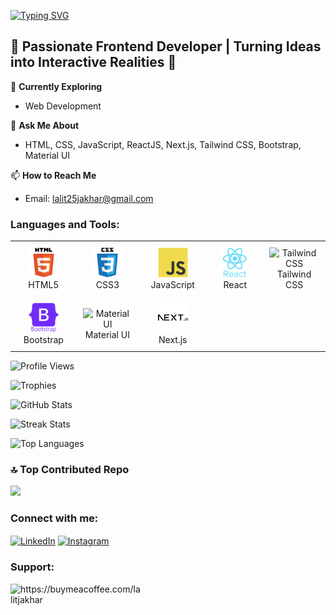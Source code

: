 <a href="https://git.io/typing-svg"><img src="https://readme-typing-svg.demolab.com?font=Dancing+Script&weight=700&size=28&pause=1000&color=61F7C3&background=29FF1F00&width=690&height=52&lines=Hi%2C+I'm+Lalit+Jakhar+-+Crafting+Dynamic+Frontend+Experiences+%F0%9F%9A%80" alt="Typing SVG" /></a>
<h2 align="left">🎨 Passionate Frontend Developer | Turning Ideas into Interactive Realities 🌟</h2>

🌱 **Currently Exploring**
- Web Development

💬 **Ask Me About**
- HTML, CSS, JavaScript, ReactJS, Next.js, Tailwind CSS, Bootstrap, Material UI

📫 **How to Reach Me**
- Email: lalit25jakhar@gmail.com

<h3 align="left">Languages and Tools:</h3>
<table>
  <tr>
    <td align="center" width="120" style="padding: 10px;">
      <img src="https://raw.githubusercontent.com/devicons/devicon/master/icons/html5/html5-original-wordmark.svg" alt="HTML5" width="48" height="48"/>
      <br>HTML5
    </td>
    <td align="center" width="120" style="padding: 10px;">
      <img src="https://raw.githubusercontent.com/devicons/devicon/master/icons/css3/css3-original-wordmark.svg" alt="CSS3" width="48" height="48"/>
      <br>CSS3
    </td>
    <td align="center" width="120" style="padding: 10px;">
      <img src="https://raw.githubusercontent.com/devicons/devicon/master/icons/javascript/javascript-original.svg" alt="JavaScript" width="48" height="48"/>
      <br>JavaScript
    </td>
    <td align="center" width="120" style="padding: 10px;">
      <img src="https://raw.githubusercontent.com/devicons/devicon/master/icons/react/react-original-wordmark.svg" alt="React" width="48" height="48"/>
      <br>React
    </td>
    <td align="center" width="120" style="padding: 10px;">
      <img src="https://www.vectorlogo.zone/logos/tailwindcss/tailwindcss-icon.svg" alt="Tailwind CSS" width="48" height="48"/>
      <br>Tailwind CSS
    </td>
  </tr>
  <tr>
    <td align="center" width="120" style="padding: 10px;">
      <img src="https://raw.githubusercontent.com/devicons/devicon/master/icons/bootstrap/bootstrap-plain-wordmark.svg" alt="Bootstrap" width="48" height="48"/>
      <br>Bootstrap
    </td>
    <td align="center" width="120" style="padding: 10px;">
      <img src="https://cdn.worldvectorlogo.com/logos/material-ui-1.svg" alt="Material UI" width="48" height="48"/>
      <br>Material UI
    </td>
    <td align="center" width="120" style="padding: 10px;">
      <img src="https://raw.githubusercontent.com/devicons/devicon/master/icons/nextjs/nextjs-original-wordmark.svg" alt="Next.js" width="48" height="48"/>
      <br>Next.js
    </td>
  </tr>
</table>


<p align="left"> 
<img src="https://komarev.com/ghpvc/?username=lalitjakhar&label=Profile%20Views&color=0e75b6&style=flat" alt="Profile Views" width="150" height="30" />

<img src="https://github-profile-trophy.vercel.app/?username=lalitjakhar&theme=gruvbox&no-frame=false&no-bg=false&margin-w=4" alt="Trophies" /> </p> <p align="left"> <img src="https://github-readme-stats.vercel.app/api?username=lalitjakhar&show_icons=true&theme=radical" alt="GitHub Stats" /> </p> <p align="left"> <img src="https://github-readme-streak-stats.herokuapp.com/?user=lalitjakhar&theme=radical" alt="Streak Stats" /> </p> <p align="left"> <img src="https://github-readme-stats.vercel.app/api/top-langs?username=lalitjakhar&show_icons=true&locale=en&layout=compact&theme=radical" alt="Top Languages" /> </p>

### 🔝 Top Contributed Repo
![](https://github-contributor-stats.vercel.app/api?username=lalitjakhar&limit=5&theme=dark&combine_all_yearly_contributions=true)

<h3 align="left">Connect with me:</h3>
<p align="left"> <a href="https://linkedin.com/in/lalit-jakhar" target="blank"><img align="center" src="https://raw.githubusercontent.com/rahuldkjain/github-profile-readme-generator/master/src/images/icons/Social/linked-in-alt.svg" alt="LinkedIn" height="40" width="50" /></a> <a href="https://instagram.com/lalit_choudhary25" target="blank"><img align="center" src="https://raw.githubusercontent.com/rahuldkjain/github-profile-readme-generator/master/src/images/icons/Social/instagram.svg" alt="Instagram" height="40" width="50" /></a> </p>

<h3 align="left">Support:</h3>
<p align="left"><a href="https://www.buymeacoffee.com/https://buymeacoffee.com/lalitjakhar"> <img align="left" src="https://cdn.buymeacoffee.com/buttons/v2/default-yellow.png" height="50" width="210" alt="https://buymeacoffee.com/lalitjakhar" /></a></p>
